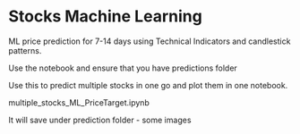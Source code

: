 # Stocks Machine Learning
ML price prediction for 7-14 days using Technical Indicators and candlestick patterns.

Use the notebook and ensure that you have predictions folder

Use this to predict multiple stocks in one go and plot them in one notebook.

multiple_stocks_ML_PriceTarget.ipynb

It will save under prediction folder - some images
